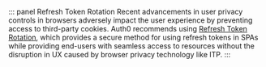 ::: panel Refresh Token Rotation
Recent advancements in user privacy controls in browsers adversely impact the user experience by preventing access to third-party cookies. Auth0 recommends using [Refresh Token Rotation](/tokens/concepts/refresh-token-rotation), which provides a secure method for using refresh tokens in SPAs while providing end-users with seamless access to resources without the disruption in UX caused by browser privacy technology like ITP.
:::
